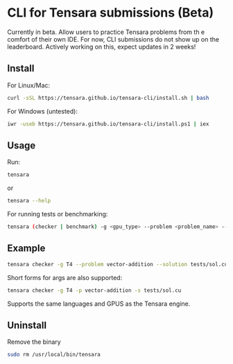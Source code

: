 # CLI for Tensara submissions (Beta)

Currently in beta. Allow users to practice Tensara problems from th e comfort of their own IDE. 
For now, CLI submissions do not show up on the leaderboard. Actively working on this, expect updates in 2 weeks!

## Install
For Linux/Mac:
```bash
curl -sSL https://tensara.github.io/tensara-cli/install.sh | bash
```

For Windows (untested):
```bash
iwr -useb https://tensara.github.io/tensara-cli/install.ps1 | iex
```


## Usage

Run:
``` bash
tensara
```
or 
``` bash
tensara --help
```

For running tests or benchmarking:
```bash
tensara (checker | benchmark) -g <gpu_type> --problem <problem_name> --solution <solution_file>
```

## Example

```bash
tensara checker -g T4 --problem vector-addition --solution tests/sol.cu
```

Short forms for args are also supported:

```bash
tensara checker -g T4 -p vector-addition -s tests/sol.cu 
```

Supports the same languages and GPUS as the Tensara engine.

## Uninstall
Remove the binary
```bash
sudo rm /usr/local/bin/tensara
```
